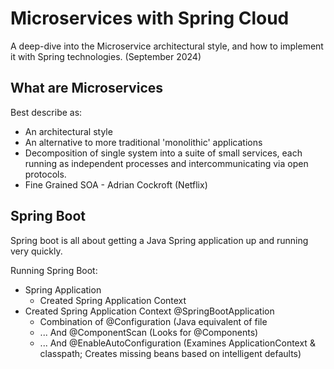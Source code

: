 # Microservices with Spring Cloud
A deep-dive into the Microservice architectural style, and how to implement it with Spring technologies. (September 2024)

## What are Microservices
Best describe as:
* An architectural style
* An alternative to more traditional 'monolithic' applications
* Decomposition of single system into a suite of small services, each running as independent processes and intercommunicating via open protocols.
* Fine Grained SOA - Adrian Cockroft (Netflix)

## Spring Boot
Spring boot is all about getting a Java Spring application up and running very quickly.

Running Spring Boot:
* Spring Application
  - Created Spring Application Context
* Created Spring Application Context @SpringBootApplication
  - Combination of @Configuration (Java equivalent of <beans> file
  - ... And @ComponentScan (Looks for @Components)
  - ... And @EnableAutoConfiguration (Examines ApplicationContext & classpath; Creates missing beans based on intelligent defaults)


